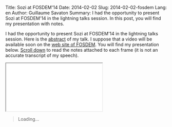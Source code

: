 Title: Sozi at FOSDEM'14
Date: 2014-02-02
Slug: 2014-02-02-fosdem
Lang: en
Author: Guillaume Savaton
Summary:
    I had the opportunity to present Sozi at FOSDEM'14 in the lightning talks session.
    In this post, you will find my presentation with notes.

I had the opportunity to present Sozi at FOSDEM'14 in the lightning talks session.
Here is the [abstract](https://fosdem.org/2014/schedule/event/sozi/) of my talk.
I suppose that a video will be available soon on the [web site of FOSDEM](https://fosdem.org/2014/).
You will find my presentation below.
[Scroll down](#sozi-frame) to read the notes attached to each frame (it is not an accurate transcript of my speech).

<iframe id="sozi-frame" class="sozi" src="|filename|/images/talks/2014-02-01-fosdem-lightning-talk-sozi.screen.svg" type="image/svg+xml">
    Your web browser does not seem to support SVG embedding.
</iframe>

<blockquote id="subtext">Loading&hellip;</blockquote>

<style>
    .subtext {
        display: none;
    }
</style>

<div class="subtext">
    My name is Guillaume Savaton.
    This talk is about a &ldquo;zooming&rdquo; presentation editor called Sozi.
    This presentation is also a live demo of what you can do with Sozi.
</div>

<div class="subtext">
    When I started working as a teacher and researcher ten years ago,
    I made slideshows like everybody else.
    My slideshow editor proposed a default slide layout that looked like this.
</div>

<div class="subtext">
    As a result, most of my slides were filled with bullet points with a lot of text.
    I thought it was convenient because if I forgot to say something,
    I was sure that all my students had the key points in front of their eyes.
</div>

<div class="subtext">
    But when I had to actually perform in front of my audience,
    I felt that something was wrong.
    Generally, I personally find it difficult to read while someone is speaking.
    And on the other hand, I cannot listen carefully when I am trying to read at the same time.
</div>

<div class="subtext">
    I started making presentations with a concern to better
    separate the <em>audio channel</em> from the <em>visual channel</em>.
    Now most of my slides contained only big titles, pictures and diagrams.
    But it was still frustrating.
</div>

<div class="subtext">
    <p>Many diagrams were too complex or too big to fit on a single slide.
        My presentation software did not provide a zooming feature that could help
        me focus on a particular region of interest.</p>

    <p>At that time, people around me started using a zooming presentation tool called Prezi.
        It did exactly what I wanted.
        It provided a web-based editor and a sharing platform that could host my documents free-of-charge.
        However, I had several reasons not to use it:</p>

    <ul>
        <li>It was proprietary software with a closed document format.</li>
        <li>The editor and the player were Flash-based.</li>
        <li>And it did not allow to get a copy of my documents on my own computer: document data were kept on their storage platform.</li>
    </ul>
</div>

<div class="subtext">
    <p>The development of Sozi started as an experiment to see whether an alternative could
        be implemented using open standards and free software.</p>

    <p>&ldquo;Sosie&rdquo; is a French word that means &ldquo;look-alike&rdquo;.
        In fact, Sozi is not a <em>clone</em> of Prezi:
        it has a different workflow, different features and a different philosophy.
        (Actually I have never used Prezi, so I cannot honestly compare their features).</p>
</div>

<div class="subtext">
    Since Sozi is aimed at presentations that contain a lot of drawings,
    I chose to use SVG as the document format.
    SVG is particularly fit for this usage for two reasons:
</div>

<div class="subtext">
    For authors, SVG is supported by several drawing software,
    either natively or as an export format.
    Some of them are free software.
</div>

<div class="subtext">
    Almost everybody already has an SVG viewer on their computer.
    Support for SVG has improved a lot over the last few years.
    And SVG documents can be scripted using JavaScript.
    As a result, Sozi only adds a <em>presentation layer</em> on top of existing software and formats.
</div>

<div class="subtext">
    When you create a new Sozi presentation, you first draw the visual elements in a single page
    as if you were creating a poster.
</div>

<div class="subtext">
    You can delimit frames using rectangles.
</div>

<div class="subtext">
    The Sozi editor is implemented as an Inkscape extension that
    adds presentation data in the form of custom XML elements.
    The extension also adds the Sozi JavaScript player to the SVG document.
</div>

<div class="subtext">
    The resulting document can be immediately published and played in a web browser.
</div>

<div class="subtext">
    <p>The version numbering convention is based on the release date.
        The latest stable release, Sozi 13.11, was published in november 2013.</p>

    <p>Currently, the editor is written in Python and uses GTK2 via PyGTK.
        It suffers from the limitations of the Inkscape extension system.
        Its UI is boring and inefficient.
        It is developed for GNU/Linux and is difficult to install on Windows and OS X.</p>
</div>

<div class="subtext">
    In 2014, the editor will be completely rewritten in JavaScript as a browser-based application.
    From the user's point of view, it will provide a more intuitive user interface
    with direct manipulation of the document and live preview.
    It will also be easier to install on all platforms.
</div>

<div class="subtext">
    The official web site of Sozi can be found at this address.
    Thank you for your attention.
</div>

<script>
    window.addEventListener("load", function () {
        var frame = document.querySelector("iframe.sozi");
        var contentWindow = frame.contentWindow || frame;
        contentWindow.focus();

        var bq = document.querySelector("blockquote#subtext");
        var divs = document.querySelectorAll("div.subtext");

        function showSubtext(index) {
            bq.innerHTML = divs[index].innerHTML;
        }

        showSubtext(0);
        contentWindow.sozi.events.listen("sozi.player.framechange", showSubtext);
    }, false);
</script>
